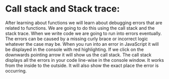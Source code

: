 # Call stack and Stack trace:
After learning about functions we will learn about debugging errors that are related to functions. We are going to do this using the call stack and the stack trace. When we write code we are going to run into errors eventually. The errors can be caused by a missing curly brace or incorrect logic whatever the case may be. When you run into an error in JavaScript it will be displayed in the console with red highlighting. If we click on the downwards pointing arrow it will show us the call stack. The call stack displays all the errors in your code line-wise in the console window. It works from the inside to the outside. It will also show the exact place the error is occurring.
